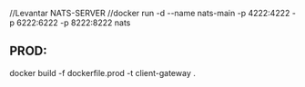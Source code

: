 //Levantar NATS-SERVER
//docker run -d --name nats-main -p 4222:4222 -p 6222:6222 -p 8222:8222 nats
## PROD:
docker build -f dockerfile.prod -t client-gateway .